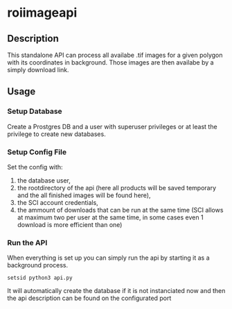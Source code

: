 # roiimageapi
## Description
This standalone API can process all availabe .tif images for a given polygon with its coordinates in background. Those images are 
then availabe by a simply download link.

## Usage

### Setup Database
  Create a Prostgres DB and a user with superuser privileges or at least the privilege to create new databases.
  
### Setup Config File
  Set the config with:
1) the database user, 
2) the rootdirectory of the api (here all products will be saved temporary and the all finished images will be found here),
3) the SCI account credentials,
4) the ammount of downloads that can be run at the same time (SCI allows at maximum two per user at the same time, 
    in some cases even 1 download is more efficient than one)
        
### Run the API
  When everything is set up you can simply run the api by starting it as a background process.
  ```
  setsid python3 api.py
  ```
  It will automatically create the database if it is not instanciated now and then the api description can be found on 
  the configurated port
